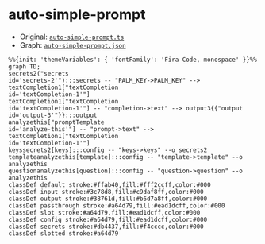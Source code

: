 # auto-simple-prompt
  - Original: [`auto-simple-prompt.ts`](../../src/boards/auto-simple-prompt.ts)
  - Graph: [`auto-simple-prompt.json`](../../graphs/auto-simple-prompt.json)
  
  ```mermaid
  %%{init: 'themeVariables': { 'fontFamily': 'Fira Code, monospace' }}%%
graph TD;
secrets2("secrets
id='secrets-2'"):::secrets -- "PALM_KEY->PALM_KEY" --> textCompletion1["textCompletion
id='textCompletion-1'"]
textCompletion1["textCompletion
id='textCompletion-1'"] -- "completion->text" --> output3{{"output
id='output-3'"}}:::output
analyzethis["promptTemplate
id='analyze-this'"] -- "prompt->text" --> textCompletion1["textCompletion
id='textCompletion-1'"]
keyssecrets2[keys]:::config -- "keys->keys" --o secrets2
templateanalyzethis[template]:::config -- "template->template" --o analyzethis
questionanalyzethis[question]:::config -- "question->question" --o analyzethis
classDef default stroke:#ffab40,fill:#fff2ccff,color:#000
classDef input stroke:#3c78d8,fill:#c9daf8ff,color:#000
classDef output stroke:#38761d,fill:#b6d7a8ff,color:#000
classDef passthrough stroke:#a64d79,fill:#ead1dcff,color:#000
classDef slot stroke:#a64d79,fill:#ead1dcff,color:#000
classDef config stroke:#a64d79,fill:#ead1dcff,color:#000
classDef secrets stroke:#db4437,fill:#f4cccc,color:#000
classDef slotted stroke:#a64d79
  ```